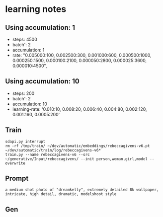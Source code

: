 # learning notes

## Using accumulation: 1

- steps: 4500
- batch': 2
- accumulation: 1
- rate: "0.005000:100, 0.002500:300, 0.001000:600, 0.000500:1000, 0.000250:1500, 0.000100:2100, 0.000050:2800, 0.000025:3600, 0.000010:4500",

## Using accumulation: 10

- steps: 200
- batch': 2
- accumulation: 10
- learning-rate: '0.010:10, 0.008:20, 0.006:40, 0.004:80, 0.002:120, 0.001:160, 0.0005:200'

## Train

    sdapi.py interrupt
    rm -rf /tmp/train/ ~/dev/automatic/embeddings/rebeccagivens-v6.pt ~/dev/automatic/train/log/rebeccagivens-v6*
    train.py --name rebeccagivens-v6 --src ~/generative/Input/rebeccagivens/ --init person,woman,girl,model --overwrite

## Prompt

    a medium shot photo of "dreamkelly", extremely detailed 8k wallpaper, intricate, high detail, dramatic, modelshoot style


## Gen

